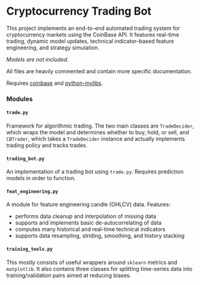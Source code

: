 # Cryptocurrency Trading Bot

This project implements an end-to-end automated trading system for
cryptocurrency markets using the CoinBase API. It features real-time trading,
dynamic model updates, technical indicator–based feature engineering, and
strategy simulation.

*Models are not included.*

All files are heavily commented and contain more specific documentation.

Requires [coinbase](https://github.com/notmattmoore/coinbase) and 
[python-mylibs](https://github.com/notmattmoore/python-mylibs).


### Modules
#### `trade.py`
Framework for algorithmic trading. The two main classes are `TradeDecider`,
which wraps the model and determines whether to buy, hold, or sell, and
`CBTrader`, which takes a `TradeDecider` instance and actually implements
trading policy and tracks trades.


#### `trading_bot.py`
An implementation of a trading bot using `trade.py`. Requires prediction models
in order to function.


#### `feat_engineering.py`
A module for feature engineering candle (OHLCV) data. Features:
- performs data cleanup and interpolation of missing data
- supports and implements basic de-autocorrelating of data
- computes many historical and real-time technical indicators
- supports data resampling, striding, smoothing, and history stacking


#### `training_tools.py`
This mostly consists of useful wrappers around `sklearn` metrics and
`matplotlib`. It also contains three classes for splitting time-series data into
training/validation pairs aimed at reducing biases.
